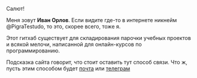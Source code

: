 Салют!  

Меня зовут **Иван Орлов**. Если видите где-то в интернете никнейм @PigraTestudo, то это, скорее всего, тоже я.

Этот гитхаб существует для складирования парочки учебных проектов и всякой мелочи, написанной для онлайн-курсов по программированию.

Подсказка сайта говорит, что стоит оставить тут способ связи. Что ж, пусть этим способом будет [почта](mailto:pigratestudo@gmail.com) или [телеграм](https://t.me/pigratestudo)


<!---
PigraTestudo/PigraTestudo is a ✨ special ✨ repository because its `README.md` (this file) appears on your GitHub profile.
You can click the Preview link to take a look at your changes.
--->
